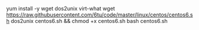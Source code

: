 
yum install -y wget dos2unix virt-what
wget https://raw.githubusercontent.com/6tu/code/master/linux/centos/centos6.sh
dos2unix centos6.sh && chmod +x centos6.sh
bash centos6.sh
